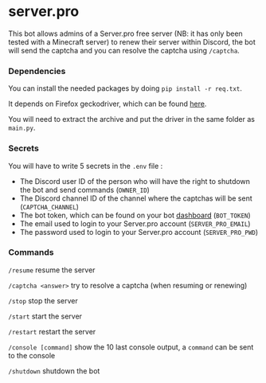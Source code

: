 # server.pro

This bot allows admins of a Server.pro free server (NB: it has only been tested with a Minecraft server) to renew their server within Discord, the bot will send the captcha and you can resolve the captcha using `/captcha`.

### Dependencies

You can install the needed packages by doing `pip install -r req.txt`.

It depends on Firefox geckodriver, which can be found [here](https://github.com/mozilla/geckodriver/releases).

You will need to extract the archive and put the driver in the same folder as `main.py`.

### Secrets

You will have to write 5 secrets in the `.env` file :

* The Discord user ID of the person who will have the right to shutdown the bot and send commands (`OWNER_ID`)
* The Discord channel ID of the channel where the captchas will be sent (`CAPTCHA_CHANNEL`)
* The bot token, which can be found on your bot [dashboard](https://discord.com/developers/applications) (`BOT_TOKEN`)
* The email used to login to your Server.pro account (`SERVER_PRO_EMAIL`)
* The password used to login to your Server.pro account (`SERVER_PRO_PWD`)

### Commands

`/resume` resume the server

`/captcha <answer>` try to resolve a captcha (when resuming or renewing)

`/stop` stop the server

`/start` start the server

`/restart` restart the server

`/console [command]` show the 10 last console output, a `command` can be sent to the console

`/shutdown` shutdown the bot
